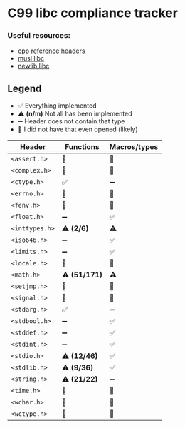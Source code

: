 # C99 libc compliance tracker

### Useful resources:

- [cpp reference headers](https://en.cppreference.com/w/c/header)
- [musl libc](https://git.musl-libc.org/cgit/musl/tree/)
- [newlib libc](https://sourceware.org/git/?p=newlib-cygwin.git;a=tree)

## Legend

- ✅ Everything implemented
- ⚠️ **(n/m)** Not all has been implemented
- ➖ Header does not contain that type
- 🚫 I did not have that even opened (likely)

| Header         | Functions       | Macros/types |
|----------------|-----------------|--------------|
| `<assert.h>`   | 🚫              | 🚫           |
| `<complex.h>`  | 🚫              | 🚫           |
| `<ctype.h>`    | ✅               | ➖            |
| `<errno.h>`    | 🚫              | 🚫           |
| `<fenv.h>`     | 🚫              | 🚫           |
| `<float.h>`    | ➖               | ✅            |
| `<inttypes.h>` | ⚠️ **(2/6)**    | ⚠️           |
| `<iso646.h>`   | ➖               | ✅            |
| `<limits.h>`   | ➖               | ✅            |
| `<locale.h>`   | 🚫              | 🚫           |
| `<math.h>`     | ⚠️ **(51/171)** | ⚠️           |
| `<setjmp.h>`   | 🚫              | 🚫           |
| `<signal.h>`   | 🚫              | 🚫           |
| `<stdarg.h>`   | ✅               | ➖            |
| `<stdbool.h>`  | ➖               | ✅            |
| `<stddef.h>`   | ➖               | ✅            |
| `<stdint.h>`   | ➖               | ✅            |
| `<stdio.h>`    | ⚠️ **(12/46)**  | ✅            |
| `<stdlib.h>`   | ⚠️ **(9/36)**   | ✅            |
| `<string.h>`   | ⚠️ **(21/22)**  | ➖            |
| `<time.h>`     | 🚫              | 🚫           |
| `<wchar.h>`    | 🚫              | 🚫           |
| `<wctype.h>`   | 🚫              | 🚫           |
